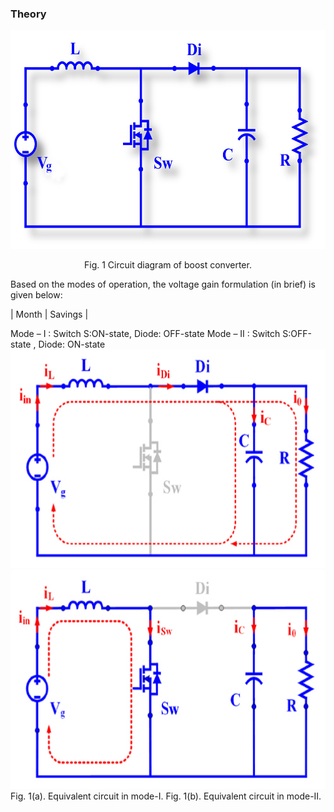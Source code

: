 ### Theory

<center>
  <img src="images/th1.jpg" height="350px">
  
Fig. 1 Circuit diagram of boost converter.

</center>
Based on the modes of operation, the voltage gain formulation (in brief) is given below:

| Month    | Savings |

Mode – I :  Switch S:ON-state, Diode: OFF-state
Mode – II :  Switch S:OFF-state , Diode: ON-state
<img src="images/th2.jpg" height="350px">
<img src="images/th3.jpg" height="350px">
Fig. 1(a). Equivalent circuit in mode-I.
Fig. 1(b). Equivalent circuit in mode-II.



